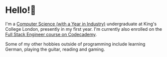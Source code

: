 # Hello!👋

I'm a [Computer Science (with a Year in Industry)](https://www.kcl.ac.uk/study/undergraduate/courses/computer-science-with-a-year-in-industry-bsc) undergraduate at King's College London, presently in my first year. I'm currently also enrolled on the [Full Stack Engineer course on Codecademy](https://www.codecademy.com/learn/paths/full-stack-engineer-career-path).

Some of my other hobbies outside of programming include learning German, playing the guitar, reading and gaming.
